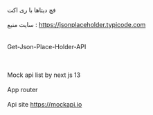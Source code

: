 فچ دیتاها با ری اکت
<br><br/> 
سایت منبع : https://jsonplaceholder.typicode.com 
<br><br/>  
Get-Json-Place-Holder-API

<br><br/>
Mock api list by next js 13
<br><br/>
App router
<br><br/>
Api site https://mockapi.io
